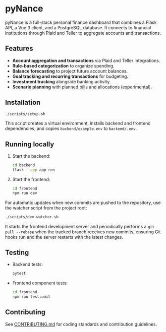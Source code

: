 # pyNance

pyNance is a full-stack personal finance dashboard that combines a Flask API, a Vue 3 client, and a PostgreSQL database. It connects to financial institutions through Plaid and Teller to aggregate accounts and transactions.

## Features

- **Account aggregation and transactions** via Plaid and Teller integrations.
- **Rule-based categorization** to organize spending.
- **Balance forecasting** to project future account balances.
- **Goal tracking and recurring transactions** for budgeting.
- **Investment tracking** alongside banking activity.
- **Scenario planning** with planned bills and allocations (experimental).

## Installation

```bash
./scripts/setup.sh
```

This script creates a virtual environment, installs backend and frontend dependencies, and copies `backend/example.env` to `backend/.env`.

## Running locally

1. Start the backend:
   ```bash
   cd backend
   flask --app app run
   ```
2. Start the frontend:
   ```bash
   cd frontend
   npm run dev
   ```

For automatic updates when new commits are pushed to the repository, use the
watcher script from the project root:

```bash
./scripts/dev-watcher.sh
```

It starts the frontend development server and periodically performs a
`git pull --rebase` when the tracked branch receives new commits, ensuring Git
hooks run and the server restarts with the latest changes.

## Testing

- Backend tests:
  ```bash
  pytest
  ```
- Frontend component tests:
  ```bash
  cd frontend
  npm run test:unit
  ```

## Contributing

See [CONTRIBUTING.md](CONTRIBUTING.md) for coding standards and contribution guidelines.
